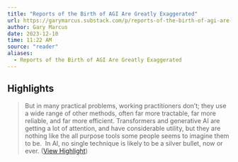```yaml
---
title: "Reports of the Birth of AGI Are Greatly Exaggerated"
url: https://garymarcus.substack.com/p/reports-of-the-birth-of-agi-are-greatly
author: Gary Marcus
date: 2023-12-10
time: 11:22 AM
source: "reader"
aliases:
  - Reports of the Birth of AGI Are Greatly Exaggerated
---
```

## Highlights
> But in many practical problems, working practitioners don’t; they use a wide range of other methods, often far more tractable, far more reliable, and far more efficient. Transformers and generative AI are getting a lot of attention, and have considerable utility, but they are nothing like the all purpose tools some people seems to imagine them to be.  In AI, no single technique is likely to be a silver bullet, now or ever. ([View Highlight](https://read.readwise.io/read/01he007h3dhj8c6bbae7fcy5a3))

